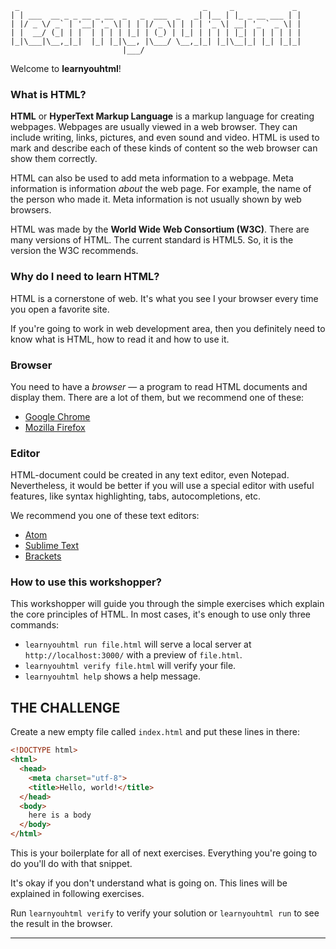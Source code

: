      _                                         _     _             _
    | | ___  __ _ _ __ _ __  _   _  ___  _   _| |__ | |_ _ __ ___ | |
    | |/ _ \/ _` | '__| '_ \| | | |/ _ \| | | | '_ \| __| '_ ` _ \| |
    | |  __/ (_| | |  | | | | |_| | (_) | |_| | | | | |_| | | | | | |
    |_|\___|\__,_|_|  |_| |_|\__, |\___/ \__,_|_| |_|\__|_| |_| |_|_|
                             |___/

Welcome to **learnyouhtml**!

### What is HTML?

**HTML** or **HyperText Markup Language** is a markup language for creating webpages. Webpages are usually viewed in a web browser. They can include writing, links, pictures, and even sound and video. HTML is used to mark and describe each of these kinds of content so the web browser can show them correctly.

HTML can also be used to add meta information to a webpage. Meta information is information _about_ the web page. For example, the name of the person who made it. Meta information is not usually shown by web browsers.

HTML was made by the **World Wide Web Consortium (W3C)**. There are many versions of HTML. The current standard is HTML5. So, it is the version the W3C recommends.

### Why do I need to learn HTML?

HTML is a cornerstone of web. It's what you see I your browser every time you open a favorite site.

If you're going to work in web development area, then you definitely need to know what is HTML, how to read it and how to use it.

### Browser

You need to have a _browser_ — a program to read HTML documents and display them. There are a lot of them, but we recommend one of these:

* [Google Chrome](https://www.google.com/chrome)
* [Mozilla Firefox](https://www.mozilla.org/en-US/firefox/new)

### Editor

HTML-document could be created in any text editor, even Notepad. Nevertheless, it would be better if you will use a special editor with useful features, like syntax highlighting, tabs, autocompletions, etc.

We recommend you one of these text editors:

* [Atom](https://atom.io)
* [Sublime Text](https://www.sublimetext.com/)
* [Brackets](http://brackets.io/)

### How to use this workshopper?

This workshopper will guide you through the simple exercises which explain the core principles of HTML. In most cases, it's enough to use only three commands:

* `learnyouhtml run file.html` will serve a local server at `http://localhost:3000/` with a preview of `file.html`.
* `learnyouhtml verify file.html` will verify your file.
* `learnyouhtml help` shows a help message.

## THE CHALLENGE

Create a new empty file called `index.html` and put these lines in there:

```html
<!DOCTYPE html>
<html>
  <head>
    <meta charset="utf-8">
    <title>Hello, world!</title>
  </head>
  <body>
    here is a body
  </body>
</html>
```

This is your boilerplate for all of next exercises. Everything you're going to do you'll do with that snippet.

It's okay if you don't understand what is going on. This lines will be explained in following exercises.

Run `learnyouhtml verify` to verify your solution or `learnyouhtml run` to see the result in the browser.

---
